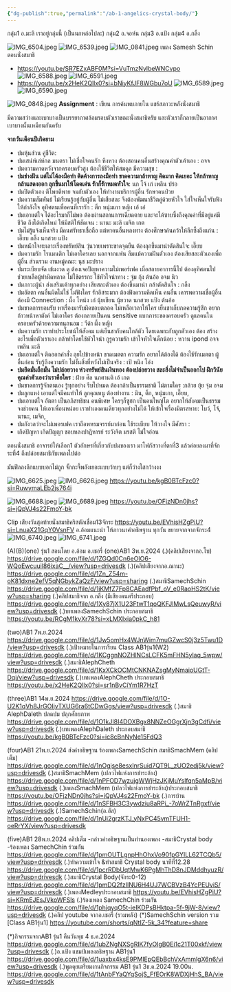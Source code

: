 ```yaml
---
{"dg-publish":true,"permalink":"/ab-1-angelics-crystal-body/"}
---
```



กลุ่ม1 อ.มะลิ เราอยู่กลุ่มนี้ (เป็นนกหล่อไปละ)
กลุ่ม2 อ.จอห์น
กลุ่ม3 อ.แป้ง
กลุ่ม4 อ.กลิ้ง

![IMG_6504.jpeg](/img/user/IMG_6504.jpeg)
![IMG_6539.jpeg](/img/user/IMG_6539.jpeg)
![IMG_0841.jpeg](/img/user/IMG_0841.jpeg)
เพลง Samesh Schin ตอนนั่งสมาธิ
- https://youtu.be/SR7EZxABF0M?si=VuTmzNylbeWNCvpo
![IMG_6588.jpeg](/img/user/IMG_6588.jpeg)
![IMG_6591.jpeg](/img/user/IMG_6591.jpeg)
- https://youtu.be/x2HeK2Qllx0?si=bNiyKfJF8WGbu7oU
![IMG_6589.jpeg](/img/user/IMG_6589.jpeg)
![IMG_6590.jpeg](/img/user/IMG_6590.jpeg)

![IMG_0848.jpeg](/img/user/IMG_0848.jpeg)
**Assignment** : เขียน การค้นพบภายใน
แชร์สภาวะหลังนั่งสมาธิ

มีความสว่างและเบาบางเป็นบรรยากาศล้อมรอบตัวเราขณะนั่งสมาธิครับ และตัวเราก็กลายเป็นอากาศเบาบางนั้นเหมือนกันครับ

**จากวันเดือนปีเกิดยาม**
- ปมหุ้นส่วน คู่ชีวิต:
- ปมเสน่ห์เล่ห์กล มนตรา ไม่เชื่อใจคนรัก หึงหวง ต้องสอนคนอื่นสร้างคุณค่าตัวเค้าเอง : อจจ
- ปมความคาดหวังจากครอบครัวสูง ต้องใช้ชีวิตให้สมดุล มีความสุข : 
- **ปมช่างฝัน แต่ไม่ได้ลงมือทำ ติดค้างการลงมือทำ ขาดความกล้าหาญ คิดมาก คิดเยอะ ให้กล้าหาญ กล้าแสดงออก ลุกขึ้นมาให้โดดเด่น รักก็รักหมดหัวใจ**:  นก โจ้ เก๋ เพลิน ปร๋อ 
- ปมปิดตัวเอง ตีโพยตีพาย จมกับตัวเอง ให้ทำงานบริการผู้อื่น รักษาคนป่วย
- ปมความสัมพันธ์ ไม่เรียนรู้อยู่กับผู้อื่น ไม่เสียสละ จึงต้องพัฒนาชีวิตคู่ด้วยหัวใจ ใส่ใจเห็นใจรับฟัง ให้กำลังใจ อุทิศตนเพื่อคนที่เรารัก : ติ้ก หนุ่มเกา หญิง เอ้ เอ๋
- ปมเอาแต่ใจ ได้อะไรมาก็ไม่พอ ต้องผ่านสถานการเฉียดตาย และจะได้ซาบซึ้งถึงคุณค่าที่มีอยู่แค่มีชีวิต ถึงได้เกิดใหม่ ให้มีสติให้ชัดเจน : นานะ มะลิ เมจิก เกต 
- ปมไม่รู้แจ้งเห็นจริง มีคนศรัทธาเชื่อถือ แต่พาคนอื่นหลงทาง ต้องศึกษาค้นคว้าให้ลึกซึ้งถึงแก่น : เอี๊ยบ กลิ้ง นกสวย แป้ง 
- ปมหนักใจทะเลาะเรื่องทรัพย์สิน วุ่นวายเพราะขาดจุดยืน ต้องลุกขึ้นมานำตัดสินใจ: เอี๊ยบ
- ปมความรัก โรแมนติก ไม่เอาใครเลย นอกจากแฟน ลืมแม้ความฝันตัวเอง ต้องเสียสละตัวเองเพื่อผู้อื่น ส่วนรวม งานหมู่คณะ: นุช มะปราง 
- ปมระเบียบจัด เข้มงวด ดุ ต้องเจอปัญหาความไม่เพอร์เฟค เผื่อสลายอาการนี้ไป ต้องอุทิศตนไปช่วยเหลือผู้ทำผิดพลาด ไม่ใช้ตรรกะ ใช้หัวใจนำทาง : จุ๋ม กุ้ง ต้นอ้อ อจม นิว
- ปมภาวะผู้นำ ส่งเสริมเค้าทุกอย่าง เสียสละตัวเอง ต้องขึ้นมานำ กล้าตัดสินใจ : กลิ้ง
- ปมอัตตา คนอื่นผิดไม่ใช่ ไม่ฟังใคร รักอิสระมาก ต้องฟังความคิดเห็น คนอื่น เคารพความเชื่อผู้อื่น ต้องมี Connection : ผึ้ง โหน่ง เก๋ นุ้ยเขียน นุ้ยวาด นกสวย แป้ง ต้นอ้อ 
- ปมขาดการยอมรับ หาเรื่องมารับผิดชอบตลอด ไม่เหลือเวลาให้ใคร เย็นชาเก็บกดความรู้สึก อยากก้าวหน้าหาตังค์ ไม่เอาใคร ต้องกลายเป็นคน sensitive แบกภาระของครอบครัว ดูแลคนในครอบครัวด้วยความทนุถนอม : วีด้า ผึ้ง หญิง 
- ปมความรัก เราทำประโยชน์ให้สังคม แต่เย็นชากับคนใกล้ตัว โดยเฉพาะกับลูกตัวเอง ต้อง สร้างอะไรเพื่อตัวเราเอง กล้าทำโดยใช้หัวใจนำ กูรูความรัก เข้าใจหัวใจเด็กน้อย : หวาน ipond อจจ เพลิน มะลิ 
- ปมเอาแต่ใจ ติดออกคำสั่ง ลุยไปข้างหน้า ขาดเมตตา ความรัก อยากได้ต้องได้ ต้องใช้รักเมตตา ผู้อื่นก่อน รับรู้ถึงความรัก ไม่งั้นสิ่งที่หวังไม่เป็นจริง : เป้ หนิง โอ่ง 
- **ปมยึดมั่นถือมั่น ไม่ปล่อยวาง ห่วงทรัพย์สินเงินทอง ต้องปล่อยวาง สละสิ่งไม่จำเป็นออกไป ฝึกวินัย คุณค่าตัวเองว่าเราคือใคร** : ฝ้าย ศีล นกศานติ เอ้ เกต
- ปมขาดการรู้จักตนเอง รู้ทุกอย่าง รีบไปหมด ต้องกล้าเป็นธรรมชาติ ไม่ตามใคร :กล้วย ยุ้ย จุ๋ม อจม
- ปมลูกแหง่ เอาแต่ใจมีคนทำให้ ลูกคุณหนู ต้องทำงาน : มิน, ติ้ก, หนุ่มเกา, เอี๊ยบ, 
- ปมเอาแต่ใจ อัตตา เป็นอภิสทธิชน คนพิเศษ ใครๆก็ซูฮก เป็นคนใหญ๋โต อยากให้สังคมเป็นธรรม จงช่วยคน ให้เอาเพื่อนหน่อย เราทำเองคนเดียวทุกอย่างไม่ได้ ให้เข้าใจเรื่องมิตรสหาย: โบว์, โจ้, นานะ, เมจิก,
- ปมกังวลว่าจะไม่เพอรเฟค เราถือพหรมจรรย์มาก่อน ใช้ระเบียบ ให้วางใจ มีศัสรา : 
- เกิดปัญหา เกิดปัญญา ชอบหลงปาฏิหารย์ ระวังจิต มรสติ ไม่ใจอ่อน

ตอนนั่งสมาธิ อาจารย์ให้เลือก1 ตัวอักษรที่เกี่ยวกับปมของเรา มาโฟกัสวางที่ตาที่3 แล้วค่อยลงมาที่จักระที่4 ถึงปล่อยสมาธิกับเพลงไปต่อ

มันฟีลลงลึกแบบบอกไม่ถูก จั้กกะจี้พลังเยอะแบบว้าบๆ แต่ก็ว่างใสกว้างงง

![IMG_6625.jpeg](/img/user/IMG_6625.jpeg)
![IMG_6626.jpeg](/img/user/IMG_6626.jpeg)
https://youtu.be/kgB0BTcFzc0?si=RuwymaLEb2js764i


![IMG_6688.jpeg](/img/user/IMG_6688.jpeg)
![IMG_6689.jpeg](/img/user/IMG_6689.jpeg)
https://youtu.be/OFjzNDn0jhs?si=jQpVJ4s22FmoY-bk

Clip เสียงวันสุดท้ายนั่งสมาธิคริสตัลเชื่อม13จักระ
https://youtu.be/EVhisHZgPiU?si=LnuaX21GqY0VsnFV
อ.อ้อมแนะนำ ให้ภาวนาคำอธิษฐาน ทุกวัน ขยายจากจากจักระ4
![IMG_6740.jpeg](/img/user/IMG_6740.jpeg)
![IMG_6741.jpeg](/img/user/IMG_6741.jpeg)

(A)(B)(one) รุ่น1
สอนโดย อ.อ้อม อ.เชอรี่
(one)AB1 3พ.ย.2024
(.)(คลิปเสียงจากอ.โบ)
https://drive.google.com/file/d/1ZGQd0Cn6eOIO6-WQoEwcuuil86ixaC__/view?usp=drivesdk
(.)(คลิปเสียงจากอ.ณานะ)
https://drive.google.com/file/d/1Zn_Z54m-oK81dxne2efV5qNGbykZaQzF/view?usp=sharing
(.)สมาธิSamechSchin
https://drive.google.com/file/d/1iKMfZ7Fp8CAEadfPbf_oV_e0RaoHS2tK/view?usp=sharing
(.)คลิปสมาธิจาก อ.กลิ้ง (มีเสียงดนตรีประกอบ)
https://drive.google.com/file/d/1Xy87jX1U23FtwT1qoQKFJlMwLsQeuwyR/view?usp=drivesdk
(.)บทเพลงSamechSchin
ประกอบสมาธิ
https://youtu.be/RCgM1kvXr78?si=xLMXIxia0pkC_h81

(two)AB1 7พ.ย.2024
https://drive.google.com/file/d/1Jw5omHx4WJnWim7muGZwcS0j3z5Twu1D/view?usp=drivesdk
(.)เป้าหมายในการเรียน Class AB1รุ่น1(W2)
https://drive.google.com/file/d/1KCggnNOZHlNCsLCFK5mFHN5ylaq_5wpw/view?usp=drivesdk
(.)สมาธิAlephCheth 
https://drive.google.com/file/d/1KxXCkOCMtCNKNAZsgMyNmaioUGtT-Dqi/view?usp=drivesdk
(.)บทเพลงAlephCheth ประกอบสมาธิ
https://youtu.be/x2HeK2Qllx0?si=sr1nBvCiYm1R7HzT

(three)AB1 14พ.ย.2024
https://drive.google.com/file/d/1O-U2K1qVh8JrGOIjvTXUG6ra6tCDwGgs/view?usp=drivesdk
(.)สมาธิ AlephDaleth ปลดปม ปลุกศักยภาพ 
https://drive.google.com/file/d/1O1kJI8I4DOXBgx8NNZeOGgrXjn3gCdfi/view?usp=drivesdk
(.)บทเพลงAlephDaleth
ประกอบสมาธิ
https://youtu.be/kgB0BTcFzc0?si=ic8cBnNyNe15FdQ3

(four)AB1 21พ.ย.2024
ส่งคำอธิษฐาน
ร้องเพลงSamechSchin
สมาธิSmachMem
(คลิปเต็ม)
https://drive.google.com/file/d/1nOgjse8esxInrSuid7QT9L_zUO2edj5k/view?usp=drivesdk
(.)สมาธิSmachMem
(เปลวไฟแห่งการชำระล้าง) 
https://drive.google.com/file/d/1nPFOD7wzujgWWjHzJKjMuYslfqn5aMpB/view?usp=drivesdk
(.)เพลงSmachMem
(เปลวไฟแห่งการชำระล้าง)ประกอบสมาธิ
https://youtu.be/OFjzNDn0jhs?si=jQpVJ4s22FmoY-bk
(.)การบ้าน
https://drive.google.com/file/d/1nSFBH3C3ywdziu8aRPi_-7oWrZTnRgxf/view?usp=drivesdk
(.)SamechSchin(อ.ฮัส)
https://drive.google.com/file/d/1nUi2grzKTJ_yNxPC45vmTFUH1-oeRrYX/view?usp=drivesdk

(five)AB1 28พ.ย.2024 
คลิปเต็ม
-กล่าวคำอธิษฐานเป็นทำนองเพลง
-สมาธิCrystal body
-ร้องเพลง SamechChin ร่วมกัน
https://drive.google.com/file/d/1pmOUTLgnpHhOhxVo90fpGYILL62TCQb5/view?usp=drivesdk
(.)ทำความเข้าใจ &ทำสมาธิ Crystal body นาทีที่12.28
https://drive.google.com/file/d/1pcrRDbUqtMwK6PgMhThD8nJDMddhyuzR/view?usp=drivesdk
(.)สมาธิCrystal Body(จักระ0-12)
https://drive.google.com/file/d/1pmDQ2fzIlNU6H4UJ7WCBVzB4YcPEUviS/view?usp=drivesdk
(.)เพลงMedleyประกอบสมาธิ
https://youtu.be/EVhisHZgPiU?si=KRmEJEsJVkoWFSls
(.)ร้องเพลง SamechChin ร่วมกัน
https://drive.google.com/file/d/1phjqyqO5t-ieIKDPsBHktpa-5f-9jW-8/view?usp=drivesdk
(.)คลิป youtube จากอ.เชอรี่ (รวมพลัง)
(*)SamechSchin version รวม [Class AB1รุ่น1]
https://youtube.com/shorts/qNtIZ-5k_34?feature=share

(*)กิจกรรมจากAB1 รุ่น1
คืนวันพุธ 4 ธ.ค.2024
https://drive.google.com/file/d/1ubZNgNXSgRlK7fyOIgB0Ei1c21T00xkf/view?usp=drivesdk
(.)อ.แป้ง แชมป์เพลงอธิษฐาน AB1รุ่น1
https://drive.google.com/file/d/1uaxbx4ksE9PMlEpQEbBchVxAmmlgX6n6/view?usp=drivesdk
(.)พูดคุยเตรียมงานกิจกรรม AB1 รุ่น1
3ธ.ค.2024 19.00น.
https://drive.google.com/file/d/1tAnbFYaQYqSojS_FfEOrK8WDXjHhS_BA/view?usp=drivesdk

